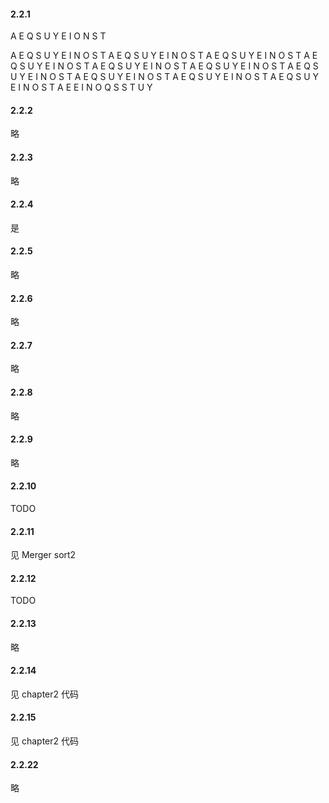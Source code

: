 #### 2.2.1
A E Q S U Y E I O N S T

A E Q S U Y E I N O S T
A E Q S U Y E I N O S T
A E Q S U Y E I N O S T
A E Q S U Y E I N O S T
A E Q S U Y E I N O S T
A E Q S U Y E I N O S T
A E Q S U Y E I N O S T
A E Q S U Y E I N O S T
A E Q S U Y E I N O S T
A E Q S U Y E I N O S T
A E E I N O Q S S T U Y


#### 2.2.2
略

#### 2.2.3
略

#### 2.2.4
是

#### 2.2.5
略

#### 2.2.6
略

#### 2.2.7
略

#### 2.2.8
略

#### 2.2.9
略

#### 2.2.10
TODO

#### 2.2.11
见 Merger sort2

#### 2.2.12
TODO

#### 2.2.13
略

#### 2.2.14
见 chapter2 代码


#### 2.2.15
见 chapter2 代码


#### 2.2.22
略